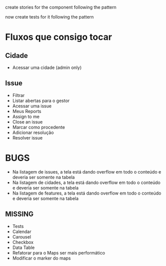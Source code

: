 create stories for the component following the pattern

now create tests for it following the pattern

# Fluxos que consigo tocar

## Cidade
- Acessar uma cidade (admin only)

## Issue

- Filtrar
- Listar abertas para o gestor
- Acessar uma issue
- Meus Reports
- Assign to me
- Close an issue
- Marcar como procedente
- Adicionar resolução
- Resolver issue

# BUGS

- Na listagem de issues, a tela está dando overflow em todo o conteúdo e deveria ser somente na tabela
- Na listagem de cidades, a tela está dando overflow em todo o conteúdo e deveria ser somente na tabela
- Na listagem de features, a tela está dando overflow em todo o conteúdo e deveria ser somente na tabela

## MISSING

- Tests
- Calendar
- Carousel
- Checkbox
- Data Table
- Refatorar para o Maps ser mais performático
- Modificar o marker do maps
